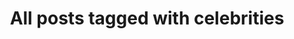---
layout: tag
title: "All posts tagged with celebrities"
permalink: /weblog/tags/celebrities/
taxonomy: celebrities
---